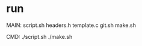# run

MAIN:
script.sh
headers.h
template.c
git.sh
make.sh

CMD:
./script.sh <filename> <desc>
./make.sh   <filename> <lines>
